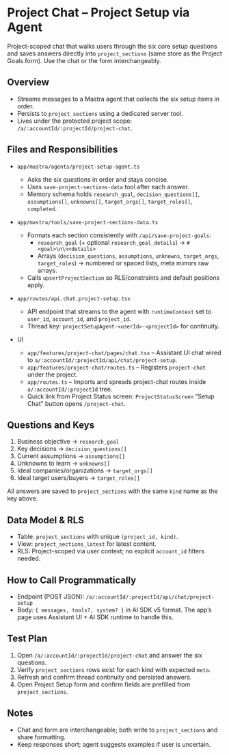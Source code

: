 # Project Chat – Project Setup via Agent

Project-scoped chat that walks users through the six core setup questions and saves answers directly into `project_sections` (same store as the Project Goals form). Use the chat or the form interchangeably.

## Overview

- Streams messages to a Mastra agent that collects the six setup items in order.
- Persists to `project_sections` using a dedicated server tool.
- Lives under the protected project scope: `/a/:accountId/:projectId/project-chat`.

## Files and Responsibilities

- `app/mastra/agents/project-setup-agent.ts`
  - Asks the six questions in order and stays concise.
  - Uses `save-project-sections-data` tool after each answer.
  - Memory schema holds `research_goal`, `decision_questions[]`, `assumptions[]`, `unknowns[]`, `target_orgs[]`, `target_roles[]`, `completed`.

- `app/mastra/tools/save-project-sections-data.ts`
  - Formats each section consistently with `/api/save-project-goals`:
    - `research_goal` (+ optional `research_goal_details`) → `# <goal>\n\n<details>`
    - Arrays (`decision_questions`, `assumptions`, `unknowns`, `target_orgs`, `target_roles`) → numbered or spaced lists, meta mirrors raw arrays.
  - Calls `upsertProjectSection` so RLS/constraints and default positions apply.

- `app/routes/api.chat.project-setup.tsx`
  - API endpoint that streams to the agent with `runtimeContext` set to `user_id`, `account_id`, and `project_id`.
  - Thread key: `projectSetupAgent-<userId>-<projectId>` for continuity.

- UI
  - `app/features/project-chat/pages/chat.tsx` – Assistant UI chat wired to `a/:accountId/:projectId/api/chat/project-setup`.
  - `app/features/project-chat/routes.ts` – Registers `project-chat` under the project.
  - `app/routes.ts` – Imports and spreads project-chat routes inside `a/:accountId/:projectId` tree.
  - Quick link from Project Status screen: `ProjectStatusScreen` “Setup Chat” button opens `/project-chat`.

## Questions and Keys

1) Business objective → `research_goal`
2) Key decisions → `decision_questions[]`
3) Current assumptions → `assumptions[]`
4) Unknowns to learn → `unknowns[]`
5) Ideal companies/organizations → `target_orgs[]`
6) Ideal target users/buyers → `target_roles[]`

All answers are saved to `project_sections` with the same `kind` name as the key above.

## Data Model & RLS

- Table: `project_sections` with unique `(project_id, kind)`.
- View: `project_sections_latest` for latest content.
- RLS: Project-scoped via user context; no explicit `account_id` filters needed.

## How to Call Programmatically

- Endpoint (POST JSON): `/a/:accountId/:projectId/api/chat/project-setup`
- Body: `{ messages, tools?, system? }` in AI SDK v5 format. The app’s page uses Assistant UI + AI SDK runtime to handle this.

## Test Plan

1) Open `/a/:accountId/:projectId/project-chat` and answer the six questions.
2) Verify `project_sections` rows exist for each kind with expected `meta`.
3) Refresh and confirm thread continuity and persisted answers.
4) Open Project Setup form and confirm fields are prefilled from `project_sections`.

## Notes

- Chat and form are interchangeable; both write to `project_sections` and share formatting.
- Keep responses short; agent suggests examples if user is uncertain.

